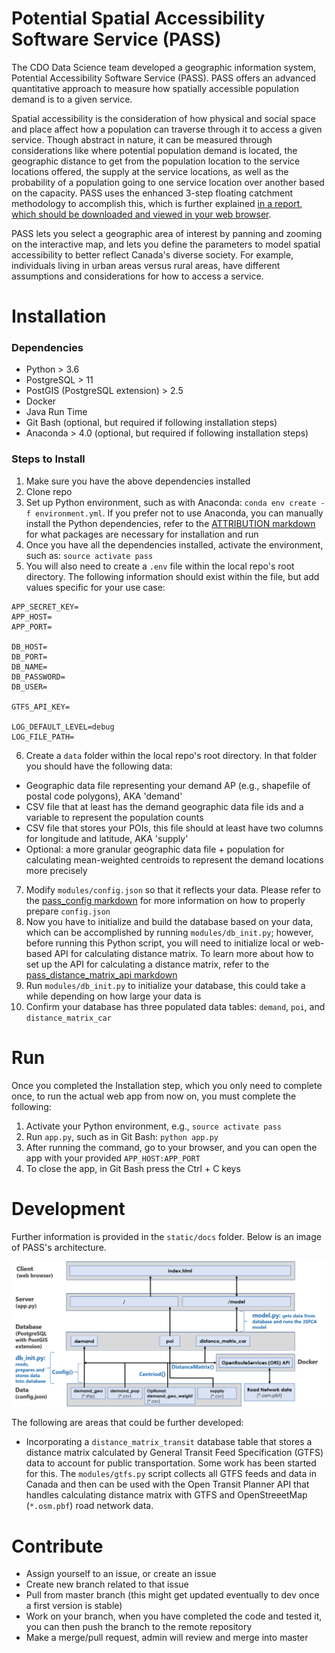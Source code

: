 # Potential Spatial Accessibility Software Service (PASS)

The CDO Data Science team developed a geographic information system, Potential Accessibility Software Service (PASS). PASS offers an advanced quantitative approach to measure how spatially accessible population demand is to a given service.

Spatial accessibility is the consideration of how physical and social space and place affect how a population can traverse through it to access a given service. Though abstract in nature, it can be measured through considerations like where potential population demand is located, the geographic distance to get from the population location to the service locations offered, the supply at the service locations, as well as the probability of a population going to one service location over another based on the capacity. PASS uses the enhanced 3-step floating catchment methodology to accomplish this, which is further explained [in a report, which should be downloaded and viewed in your web browser](static/docs/pass_report_20200422.html).

PASS lets you select a geographic area of interest by panning and zooming on the interactive map, and lets you define the parameters to model spatial accessibility to better reflect Canada's diverse society. For example, individuals living in urban areas versus rural areas, have different assumptions and considerations for how to access a service.

# Installation

### Dependencies

- Python > 3.6
- PostgreSQL > 11
- PostGIS (PostgreSQL extension) > 2.5
- Docker
- Java Run Time
- Git Bash (optional, but required if following installation steps)
- Anaconda > 4.0 (optional, but required if following installation steps)

### Steps to Install

1. Make sure you have the above dependencies installed
2. Clone repo
3. Set up Python environment, such as with Anaconda: `conda env create -f environment.yml`. If you prefer not to use Anaconda, you can manually install the Python dependencies, refer to the [ATTRIBUTION markdown](/ATTRIBUTION.md) for what packages are necessary for installation and run
4. Once you have all the dependencies installed, activate the environment, such as: `source activate pass`
5. You will also need to create a `.env` file within the local repo's root directory. The following information should exist within the file, but add values specific for your use case:

```
APP_SECRET_KEY=
APP_HOST=
APP_PORT=

DB_HOST=
DB_PORT=
DB_NAME=
DB_PASSWORD=
DB_USER=

GTFS_API_KEY=

LOG_DEFAULT_LEVEL=debug
LOG_FILE_PATH=
```

6. Create a `data` folder within the local repo's root directory. In that folder you should have the following data:

- Geographic data file representing your demand AP (e.g., shapefile of postal code polygons), AKA 'demand'
- CSV file that at least has the demand geographic data file ids and a variable to represent the population counts
- CSV file that stores your POIs, this file should at least have two columns for longitude and latitude, AKA 'supply'
- Optional: a more granular geographic data file + population for calculating mean-weighted centroids to represent the demand locations more precisely

7. Modify `modules/config.json` so that it reflects your data. Please refer to the [pass_config markdown](static/docs/pass_config) for more information on how to properly prepare `config.json`
8. Now you have to initialize and build the database based on your data, which can be accomplished by running `modules/db_init.py`; however, before running this Python script, you will need to initialize local or web-based API for calculating distance matrix. To learn more about how to set up the API for calculating a distance matrix, refer to the [pass_distance_matrix_api markdown](static/docs/pass_distance_matrix_api.md)
9. Run `modules/db_init.py` to initialize your database, this could take a while depending on how large your data is
10. Confirm your database has three populated data tables: `demand`, `poi`, and `distance_matrix_car`

# Run

Once you completed the Installation step, which you only need to complete once, to run the actual web app from now on, you must complete the following:

1. Activate your Python environment, e.g., `source activate pass`
3. Run `app.py`, such as in Git Bash: `python app.py`
4. After running the command, go to your browser, and you can open the app with your provided `APP_HOST:APP_PORT`
5. To close the app, in Git Bash press the Ctrl + C keys

# Development

Further information is provided in the  `static/docs` folder. Below is an image of PASS's architecture.

![PASS Architecture](static/docs/pass_architecture.png)

The following are areas that could be further developed:

- Incorporating a `distance_matrix_transit` database table that stores a distance matrix calculated by General Transit Feed Specification (GTFS) data to account for public transportation. Some work has been started for this. The `modules/gtfs.py` script collects all GTFS feeds and data in Canada and then can be used with the Open Transit Planner API that handles calculating distance matrix with GTFS and OpenStreeetMap (`*.osm.pbf`) road network data.

# Contribute

- Assign yourself to an issue, or create an issue
- Create new branch related to that issue
- Pull from master branch (this might get updated eventually to dev once a first version is stable)
- Work on your branch, when you have completed the code and tested it, you can then push the branch to the remote repository
- Make a merge/pull request, admin will review and merge into master
